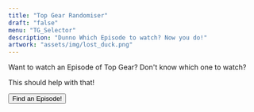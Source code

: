 ```yaml
---
title: "Top Gear Randomiser"
draft: "false"
menu: "TG_Selector"
description: "Dunno Which Episode to watch? Now you do!"
artwork: "assets/img/lost_duck.png"
---
```

<div class="center_box">
    <p>Want to watch an Episode of Top Gear? Don't know which one to watch?</p>
    <p>This should help with that!</p>
    <div id="watcher"></div>
    <button type="button" onclick="display_series_episode()">Find an Episode!</button>
</div>
<script src="/assets/js/Episode.js"></script>